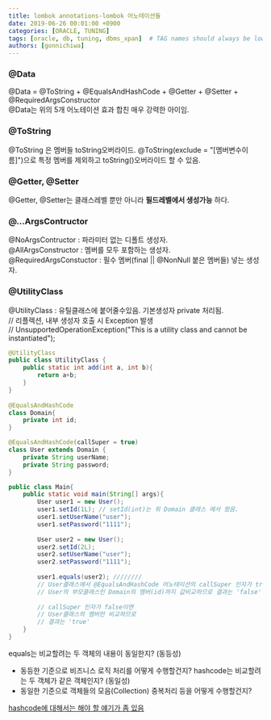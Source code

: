 ```yaml
---
title: lombok annotations-lombok 어노테이션들
date: 2019-06-26 00:01:00 +0900
categories: [ORACLE, TUNING]
tags: [oracle, db, tuning, dbms_xpan]  # TAG names should always be lowercase
authors: [gonnichiwa]
---
```


### @Data
@Data = @ToString + @EqualsAndHashCode + @Getter + @Setter + @RequiredArgsConstructor  
@Data는 위의 5개 어노테이션 효과 합친 매우 강력한 아이임.  

### @ToString
@ToString 은 멤버들 toString오버라이드.
@ToString(exclude = "[멤버변수이름]")으로 특정 멤버를 제외하고 toString()오버라이드 할 수 있음.  

### @Getter, @Setter
@Getter, @Setter는 클래스레벨 뿐만 아니라 **필드레벨에서 생성가능** 하다.  

### @...ArgsContructor
@NoArgsContructor : 파라미터 없는 디폴트 생성자.  
@AllArgsConstructor : 멤버를 모두 포함하는 생성자.  
@RequiredArgsConstuctor : 필수 멤버(final || @NonNull 붙은 멤버들) 넣는 생성자.  

### @UtilityClass
@UtilityClass : 유틸클래스에 붙어줄수있음. 기본생성자 private 처리됨.  
// 리플렉션, 내부 생성자 호출 시 Exception 발생  
// UnsupportedOperationException("This is a utility class and cannot be instantiated");  

```java
@UtilityClass
public class UtilityClass {
	public static int add(int a, int b){
    	return a+b;
    }
}
 
@EqualsAndHashCode
class Domain{
	private int id;
}

@EqualsAndHashCode(callSuper = true)
class User extends Domain {
	private String userName;
    private String password;
}

public class Main{
	public static void main(String[] args){
    	User user1 = new User();
        user1.setId(1L); // setId(int)는 위 Domain 클래스 에서 왔음.
        user1.setUserName("user");
        user1.setPassword("1111");
        
        User user2 = new User();
        user2.setId(2L);
        user2.setUserName("user");
        user2.setPassword("1111");
        
        user1.equals(user2); ////////
        // User클래스에서 @EqualsAndHashCode 어노테이션의 callSuper 인자가 true이면
        // User의 부모클래스인 Domain의 멤버(id)까지 값비교하므로 결과는 'false'
        
        // callSuper 인자가 false이면
        // User클래스의 멤버만 비교하므로
        // 결과는 'true'
    }
}
```

equals는 비교할려는 두 객체의 내용이 동일한지? (동등성)  
  - 동등한 기준으로 비즈니스 로직 처리를 어떻게 수행할건지?
hashcode는 비교할려는 두 객체가 같은 객체인지? (동일성)  
  - 동일한 기준으로 객체들의 모음(Collection) 중복처리 등을 어떻게 수행할건지?

[hashcode에 대해서는 해야 할 얘기가 좀 있음](https://gonnichiwa.github.io/posts/java-hashcode/)  

